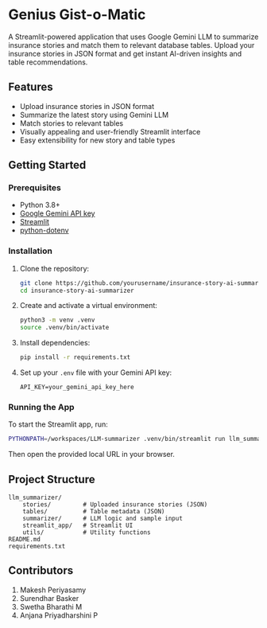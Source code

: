 # Genius Gist-o-Matic

A Streamlit-powered application that uses Google Gemini LLM to summarize insurance stories and match them to relevant database tables. Upload your insurance stories in JSON format and get instant AI-driven insights and table recommendations.

## Features

- Upload insurance stories in JSON format
- Summarize the latest story using Gemini LLM
- Match stories to relevant tables
- Visually appealing and user-friendly Streamlit interface
- Easy extensibility for new story and table types

## Getting Started

### Prerequisites

- Python 3.8+
- [Google Gemini API key](https://ai.google.dev/)
- [Streamlit](https://streamlit.io/)
- [python-dotenv](https://pypi.org/project/python-dotenv/)

### Installation

1. Clone the repository:
	```bash
	git clone https://github.com/yourusername/insurance-story-ai-summarizer.git
	cd insurance-story-ai-summarizer
	```

2. Create and activate a virtual environment:
	```bash
	python3 -m venv .venv
	source .venv/bin/activate
	```

3. Install dependencies:
	```bash
	pip install -r requirements.txt
	```

4. Set up your `.env` file with your Gemini API key:
	```
	API_KEY=your_gemini_api_key_here
	```

### Running the App

To start the Streamlit app, run:

```bash
PYTHONPATH=/workspaces/LLM-summarizer .venv/bin/streamlit run llm_summarizer/streamlit_app/app.py
```

Then open the provided local URL in your browser.

## Project Structure

```
llm_summarizer/
	stories/         # Uploaded insurance stories (JSON)
	tables/          # Table metadata (JSON)
	summarizer/      # LLM logic and sample input
	streamlit_app/   # Streamlit UI
	utils/           # Utility functions
README.md
requirements.txt
```
## Contributors

1. Makesh Periyasamy
2. Surendhar Basker
3. Swetha Bharathi M
4. Anjana Priyadharshini P

